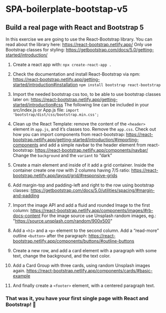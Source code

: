 # SPA-boilerplate-bootstap-v5
## Build a real page with React and Bootstrap 5
In this exercise we are going to use the React-Bootstrap library. You can read about the library here: https://react-bootstrap.netlify.app/
Only use Bootstrap classes for styling: https://getbootstrap.com/docs/5.0/getting-started/introduction/

1. Create a react app with: `npx create-react-app .`
2. Check the documentation and install React-Bootstrap via npm: https://react-bootstrap.netlify.app/getting-started/introduction#installation
`npm install bootstrap react-bootstrap`

3. Import the needed bootstrap css too, to be able to use bootstrap classes later on:
https://react-bootstrap.netlify.app/getting-started/introduction#css 
The following line can be included in your src/index.js or App.js file: `import 'bootstrap/dist/css/bootstrap.min.css';`

4. Clean up the React Template: remove the content of the `<header>` element in `app.js`, and it’s classes too. Remove the `app.css`.
	Check out how you can import components from react-bootstrap: https://react-bootstrap.netlify.app/getting-started/introduction/#importing-components and add a simple navbar to the header element from react-bootstrap: https://react-bootstrap.netlify.app/components/navbar/
Change the `background` and the `variant` to “dark”

5. Create a main element and inside of it add a grid container. Inside the container create one row with 2 columns having 7/5 ratio: https://react-bootstrap.netlify.app/layout/grid/#responsive-grids

6. Add margin-top  and padding-left and right to the row using bootstrap classes: https://getbootstrap.com/docs/5.0/utilities/spacing/#margin-and-padding

7. Import the image API and add a fluid and rounded Image to the first column: https://react-bootstrap.netlify.app/components/images/#rb-docs-content 
For the image source use Unsplash random images, eg.: "https://source.unsplash.com/random/900x500"

8. Add a `<h1>` and a `<p>` element to the second column. Add a “read-more” outline `<button>` after the paragraph: https://react-bootstrap.netlify.app/components/buttons/#outline-buttons

9. Create a new row, and add a card element with a paragraph with some text, change the background, and the text color.

10. Add a Card Group with three cards, using random Unsplash images again. https://react-bootstrap.netlify.app/components/cards/#basic-example

11. And finally create a `<footer>` element, with a centered paragraph text. 

### That was it, you have your first single page with React and Bootstrap! 🥳
